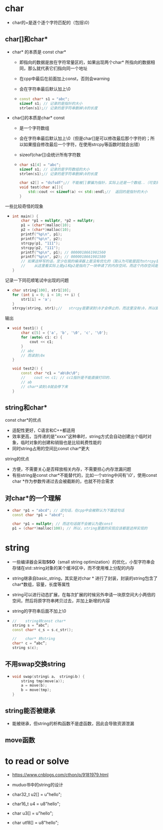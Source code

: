 # char

- char的=是逐个逐个字符匹配的（包括\0）



## char[]和char*

- char* 的本质是 const char* 

  - 即指向的数据是放在字符常量区的，如果出现两个char* 所指向的数据相同，那么就代表它们指向同一个地址

  - 在cpp中最后在前面加上const，否则会warning

  - 会在字符串最后默认加上\0

  - ```cpp
    const char* s1 = "abc";
    sizeof s1; // 记录的是指针的大小
    strlen(s1);// 记录的是字符串删掉\0的长度
    ```

- char[]的本质是char* const

  - 是一个字符数组

  - 会在字符串最后默认加上\0（但是char[]是可以修改最后那个字符的；所以如果擅自修改最后一个字符，在使用strcpy等函数时就会出错）

  - sizeof(char[])会统计所有字符数

  - ```cpp
    char s1[4] = "abc";
    sizeof s1; // 记录的是字符数组的大小
    strlen(s1);// 记录的是字符串删掉\0的长度
    
    char s2[] = "dsfsdf";// 不能被[]蒙骗为指针，实际上还是一个数组..（可变的）
    void test(char a[]){
        std::cout << sizeof(a) << std::endl;//	返回的是指针的大小
    }
    ```





一些比较奇怪的现象

- ```cpp
  int main() {
      char *p1 = nullptr, *p2 = nullptr;
      p1 = (char*)malloc(10);
      p2 = (char*)malloc(10);
      printf("%p\n", p1);
      printf("%p\n", p2);
      strcpy(p1, "111");
      strcpy(p2, "111");
      printf("%p\n", p1); // 0000018661981560
      printf("%p\n", p2); // 0000018661981580
      // 如果这样写的话，至少在我的编译器上是没有优化的（我认为可能是因为strcpy是按值拷贝的；并且编译器没有足够的智能做优化）
      //	从这里看实际上是p1和p2是指向了一块申请了的内存空间，而这个内存空间是在堆上申请的，
  }
  ```



记录一下同花顺笔试中出现的问题

- ```cpp
  char string[100], str1[10];
  for (int i = 0; i < 10; ++ i) {
      str1[i] = 'a';
  }
  strcpy(string, str1);//	strcpy是要读到\0才会停止的，而这里没有\0，所以就会内存越界
  ```



输出

- ```cpp
  void test1() {
      char c[5] = {'a', 'b', '\0', 'c', '\0'};
      for (auto& c1: c) {
          cout << c1;
      }
      // abc
      // 而读到\0x
  }
  
  void test2() {
      const char *c1 = "ab\0c\0";
      //	cout << c1; // cc1指针是不能直接打印的.
      // ab
      // char*读到\0就会停下来
  }
  ```



## string和char*

const char*的优点

- 适配性更好，C语言和C++都适用
- 效率更高，当传递的是"xxxx"这种串时，string方式会自动创建出个临时对象，临时对象的创建和销毁也是比较耗费性能的
- 同时string占用的空间比const char*更大



string的优点

- 方便，不需要关心是否释放相关内存，不需要担心内存泄漏问题
- 有些string是const char*不能替代的，比如一个string中间有'\0'，使用const char *作为参数传递过去会被截断的，也就不符合需求



## 对char*的一个理解

- ```cpp
  char *p1 = "abcd"; // 这句话，在cpp中会被默认为下面这句话
  const char *p1 = "abcd";
  
  char *p1 = nullptr; // 而这句话就不会被认为是const
  p1 = (char*)malloc(100); // 所以，string里面的实现应该都是这样实现的
  ```







# string

- 一些编译器会采取**SSO**（small string optimization）的优化，小型字符串会存储在std::string对象的某个缓冲区中，而不使用堆上分配的内存

- string继承自basic_string，其实是对char * 进行了封装，封装的string包含了char*数组，容量，长度等属性

- string可以进行动态扩展，在每次扩展的时候另外申请一块原空间大小两倍的空间，然后将原字符串拷贝过去，并加上新增的内容

- string的字符串后面不加上\0

- ```cpp
  //	string转const char*
  string s = “abc”; 
  const char* c_s = s.c_str(); 
  
  //	char* 转string
  char* c = “abc”; 
  string s(c); 
  ```




## 不用swap交换string

- ```cpp
  void swap(string& a， string&ｂ) {
      string tmp(move(a));
      a = move(b);
      b = move(tmp);
  }
  ```



## string能否被继承

- 能被继承，但string的析构函数不是虚函数，因此会导致资源泄漏



## move函数





# to read or solve

- https://www.cnblogs.com/cthon/p/9181979.html
- muduo书中的string的设计

- char32_t u2[] = u"hello";

- char16_t u4 = u8"hello";

- char u3[] = u"hello";

- char utf8[] = u8"hello";
